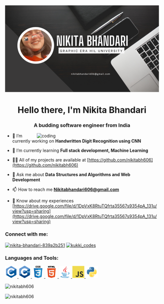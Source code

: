 ![logo](https://github.com/nikitabh606/nikitabh606/blob/main/Black%20Modern%20Vlogger%20YouTube%20Banner.png)
<h1 align="center">Hello there, I'm Nikita Bhandari</h1>
<h3 align="center">A budding software engineer from India</h3>

<img align= "right" alt="coding" width= "400" src= "https://media1.tenor.com/m/oXkW9LLAGG8AAAAC/oshi-no-ko-head-bob.gif">

- 🔭 I’m currently working on **Handwritten Digit Recognition using CNN**

- 🌱 I’m currently learning **Full stack development, Machine Learning**

- 👨‍💻 All of my projects are available at [https://github.com/nikitabh606](https://github.com/nikitabh606)

- 💬 Ask me about **Data Structures and Algorithms and Web Development**

- 📫 How to reach me **Nikitabhandari606@gmail.com**

- 📄 Know about my experiences [https://drive.google.com/file/d/1DpVxK8RtuTQfrta35567s9354pA_131u/view?usp=sharing](https://drive.google.com/file/d/1DpVxK8RtuTQfrta35567s9354pA_131u/view?usp=sharing)

<h3 align="left">Connect with me:</h3>
<p align="left">
<a href="https://linkedin.com/in/nikita-bhandari-839a2b251" target="blank"><img align="center" src="https://raw.githubusercontent.com/rahuldkjain/github-profile-readme-generator/master/src/images/icons/Social/linked-in-alt.svg" alt="nikita-bhandari-839a2b251" height="30" width="40" /></a>
<a href="https://www.leetcode.com/kukki_codes" target="blank"><img align="center" src="https://raw.githubusercontent.com/rahuldkjain/github-profile-readme-generator/master/src/images/icons/Social/leet-code.svg" alt="kukki_codes" height="30" width="40" /></a>
</p>

<h3 align="left">Languages and Tools:</h3>
<p align="left"> <a href="https://www.cprogramming.com/" target="_blank" rel="noreferrer"> <img src="https://raw.githubusercontent.com/devicons/devicon/master/icons/c/c-original.svg" alt="c" width="40" height="40"/> </a> <a href="https://www.w3schools.com/cpp/" target="_blank" rel="noreferrer"> <img src="https://raw.githubusercontent.com/devicons/devicon/master/icons/cplusplus/cplusplus-original.svg" alt="cplusplus" width="40" height="40"/> </a> <a href="https://www.w3schools.com/css/" target="_blank" rel="noreferrer"> <img src="https://raw.githubusercontent.com/devicons/devicon/master/icons/css3/css3-original-wordmark.svg" alt="css3" width="40" height="40"/> </a> <a href="https://www.w3.org/html/" target="_blank" rel="noreferrer"> <img src="https://raw.githubusercontent.com/devicons/devicon/master/icons/html5/html5-original-wordmark.svg" alt="html5" width="40" height="40"/> </a> <a href="https://www.java.com" target="_blank" rel="noreferrer"> <img src="https://raw.githubusercontent.com/devicons/devicon/master/icons/java/java-original.svg" alt="java" width="40" height="40"/> </a> <a href="https://developer.mozilla.org/en-US/docs/Web/JavaScript" target="_blank" rel="noreferrer"> <img src="https://raw.githubusercontent.com/devicons/devicon/master/icons/javascript/javascript-original.svg" alt="javascript" width="40" height="40"/> </a> <a href="https://www.python.org" target="_blank" rel="noreferrer"> <img src="https://raw.githubusercontent.com/devicons/devicon/master/icons/python/python-original.svg" alt="python" width="40" height="40"/> </a> </p>

<p><img align="center" src="https://github-readme-stats.vercel.app/api/top-langs?username=nikitabh606&show_icons=true&locale=en&layout=compact" alt="nikitabh606" /></p>

<p><img align="center" src="https://github-readme-streak-stats.herokuapp.com/?user=nikitabh606&" alt="nikitabh606" /></p>
